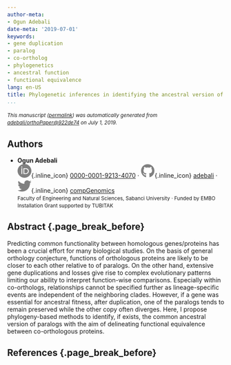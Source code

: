 ```yaml
---
author-meta:
- Ogun Adebali
date-meta: '2019-07-01'
keywords:
- gene duplication
- paralog
- co-ortholog
- phylogenetics
- ancestral function
- functional equivalence
lang: en-US
title: Phylogenetic inferences in identifying the ancestral version of paralogs
...
```







<small><em>
This manuscript
([permalink](https://adebali.github.io/orthoPaper/v/922de74d0516c790508443dbe93df030bd67713c/))
was automatically generated
from [adebali/orthoPaper@922de74](https://github.com/adebali/orthoPaper/tree/922de74d0516c790508443dbe93df030bd67713c)
on July 1, 2019.
</em></small>

## Authors



+ **Ogun Adebali**<br>
    ![ORCID icon](images/orcid.svg){.inline_icon}
    [0000-0001-9213-4070](https://orcid.org/0000-0001-9213-4070)
    · ![GitHub icon](images/github.svg){.inline_icon}
    [adebali](https://github.com/adebali)
    · ![Twitter icon](images/twitter.svg){.inline_icon}
    [compGenomics](https://twitter.com/compGenomics)<br>
  <small>
     Faculty of Engineering and Natural Sciences, Sabanci University
     · Funded by EMBO Installation Grant supported by TUBITAK
  </small>



## Abstract {.page_break_before}


Predicting common functionality between homologous genes/proteins has been a crucial effort for many biological studies.
On the basis of general orthology conjecture, functions of orthologous proteins are likely to be closer to each other relative to of paralogs. 
On the other hand, extensive gene duplications and losses give rise to complex evolutionary patterns limiting our ability to interpret function-wise comparisons. 
Especially within co-orthologs, relationships cannot be specified further as lineage-specific events are independent of the neighboring clades. 
However, if a gene was essential for ancestral fitness, after duplication, one of the paralogs tends to remain preserved while the other copy often diverges. 
Here, I propose phylogeny-based methods to identify, if exists, the common ancestral version of paralogs with the aim of delineating functional equivalence between co-orthologous proteins. 

## References {.page_break_before}

<!-- Explicitly insert bibliography here -->
<div id="refs"></div>
